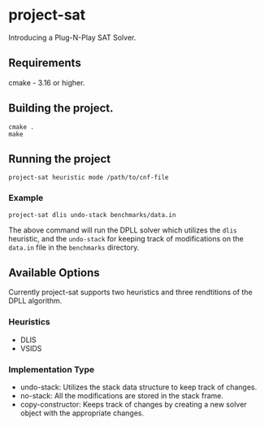 # project-sat
Introducing a Plug-N-Play SAT Solver.

## Requirements
cmake - 3.16 or higher.

## Building the project.
```
cmake .
make
```

## Running the project
```
project-sat heuristic mode /path/to/cnf-file
```
### Example
```
project-sat dlis undo-stack benchmarks/data.in
```
The above command will run the DPLL solver which utilizes the `dlis` heuristic, and the `undo-stack` for keeping track of modifications on the `data.in` file in the `benchmarks` directory.

## Available Options
Currently project-sat supports two heuristics and three rendtitions of the DPLL algorithm.

### Heuristics
* DLIS
* VSIDS

### Implementation Type
* undo-stack: Utilizes the stack data structure to keep track of changes.
* no-stack: All the modifications are stored in the stack frame.
* copy-constructor: Keeps track of changes by creating a new solver object with the appropriate changes.
